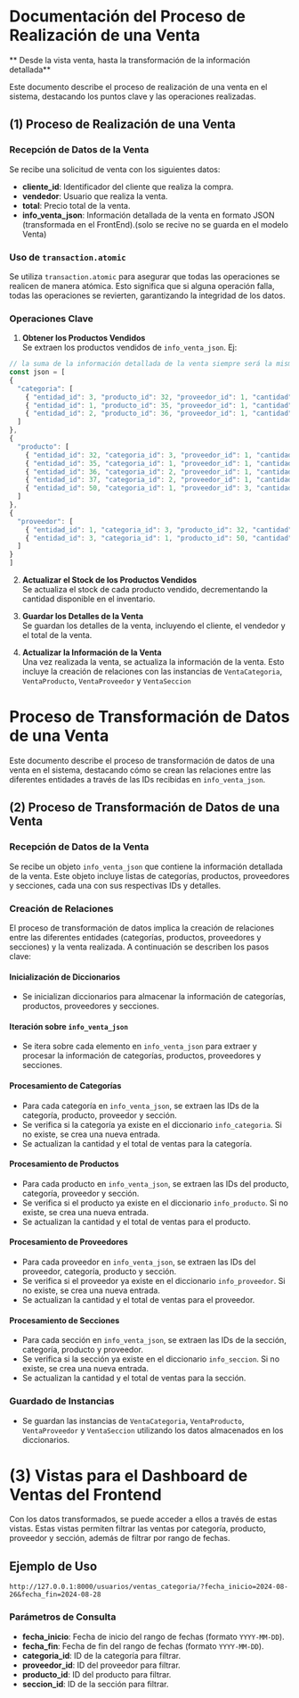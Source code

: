 # Documentación del Proceso de Realización de una Venta

** Desde la vista venta, hasta la transformación de la información detallada**

Este documento describe el proceso de realización de una venta en el sistema, destacando los puntos clave y las operaciones realizadas.

## (1) Proceso de Realización de una Venta

### Recepción de Datos de la Venta

Se recibe una solicitud de venta con los siguientes datos:

- **cliente_id**: Identificador del cliente que realiza la compra.
- **vendedor**: Usuario que realiza la venta.
- **total**: Precio total de la venta.
- **info_venta_json**: Información detallada de la venta en formato JSON (transformada en el FrontEnd).(solo se recive no se guarda en el modelo Venta)

### Uso de `transaction.atomic`

Se utiliza `transaction.atomic` para asegurar que todas las operaciones se realicen de manera atómica. Esto significa que si alguna operación falla, todas las operaciones se revierten, garantizando la integridad de los datos.

### Operaciones Clave

1. **Obtener los Productos Vendidos**  
   Se extraen los productos vendidos de `info_venta_json`.
   Ej:
  ```javascript
  // la suma de la información detallada de la venta siempre será la misma
  const json = [
  {
    "categoria": [
      { "entidad_id": 3, "producto_id": 32, "proveedor_id": 1, "cantidad": 4, "total": 2200 },
      { "entidad_id": 1, "producto_id": 35, "proveedor_id": 1, "cantidad": 3, "total": 2700 },// $7950
      { "entidad_id": 2, "producto_id": 36, "proveedor_id": 1, "cantidad": 3, "total": 3050 }
    ]
  },
  {
    "producto": [
      { "entidad_id": 32, "categoria_id": 3, "proveedor_id": 1, "cantidad": 4, "total": 2200 },
      { "entidad_id": 35, "categoria_id": 1, "proveedor_id": 1, "cantidad": 2, "total": 1500 },
      { "entidad_id": 36, "categoria_id": 2, "proveedor_id": 1, "cantidad": 2, "total": 2400 },// $7950
      { "entidad_id": 37, "categoria_id": 2, "proveedor_id": 1, "cantidad": 1, "total": 650 },
      { "entidad_id": 50, "categoria_id": 1, "proveedor_id": 3, "cantidad": 1, "total": 1200 }
    ]
  },
  {
    "proveedor": [
      { "entidad_id": 1, "categoria_id": 3, "producto_id": 32, "cantidad": 9, "total": 6750 },// $7950
      { "entidad_id": 3, "categoria_id": 1, "producto_id": 50, "cantidad": 1, "total": 1200 }
    ]
  }
  ]
  ```

2. **Actualizar el Stock de los Productos Vendidos**  
   Se actualiza el stock de cada producto vendido, decrementando la cantidad disponible en el inventario.

3. **Guardar los Detalles de la Venta**  
   Se guardan los detalles de la venta, incluyendo el cliente, el vendedor y el total de la venta.

4. **Actualizar la Información de la Venta**  
   Una vez realizada la venta, se actualiza la información de la venta. Esto incluye la creación de relaciones con las instancias de `VentaCategoria`, `VentaProducto`, `VentaProveedor` y `VentaSeccion`

# Proceso de Transformación de Datos de una Venta

Este documento describe el proceso de transformación de datos de una venta en el sistema, destacando cómo se crean las relaciones entre las diferentes entidades a través de las IDs recibidas en `info_venta_json`.

## (2) Proceso de Transformación de Datos de una Venta

### Recepción de Datos de la Venta

Se recibe un objeto `info_venta_json` que contiene la información detallada de la venta. Este objeto incluye listas de categorías, productos, proveedores y secciones, cada una con sus respectivas IDs y detalles.

### Creación de Relaciones

El proceso de transformación de datos implica la creación de relaciones entre las diferentes entidades (categorías, productos, proveedores y secciones) y la venta realizada. A continuación se describen los pasos clave:

#### Inicialización de Diccionarios

- Se inicializan diccionarios para almacenar la información de categorías, productos, proveedores y secciones.

#### Iteración sobre `info_venta_json`

- Se itera sobre cada elemento en `info_venta_json` para extraer y procesar la información de categorías, productos, proveedores y secciones.

#### Procesamiento de Categorías

- Para cada categoría en `info_venta_json`, se extraen las IDs de la categoría, producto, proveedor y sección.
- Se verifica si la categoría ya existe en el diccionario `info_categoria`. Si no existe, se crea una nueva entrada.
- Se actualizan la cantidad y el total de ventas para la categoría.

#### Procesamiento de Productos

- Para cada producto en `info_venta_json`, se extraen las IDs del producto, categoría, proveedor y sección.
- Se verifica si el producto ya existe en el diccionario `info_producto`. Si no existe, se crea una nueva entrada.
- Se actualizan la cantidad y el total de ventas para el producto.

#### Procesamiento de Proveedores

- Para cada proveedor en `info_venta_json`, se extraen las IDs del proveedor, categoría, producto y sección.
- Se verifica si el proveedor ya existe en el diccionario `info_proveedor`. Si no existe, se crea una nueva entrada.
- Se actualizan la cantidad y el total de ventas para el proveedor.

#### Procesamiento de Secciones

- Para cada sección en `info_venta_json`, se extraen las IDs de la sección, categoría, producto y proveedor.
- Se verifica si la sección ya existe en el diccionario `info_seccion`. Si no existe, se crea una nueva entrada.
- Se actualizan la cantidad y el total de ventas para la sección.

### Guardado de Instancias

- Se guardan las instancias de `VentaCategoria`, `VentaProducto`, `VentaProveedor` y `VentaSeccion` utilizando los datos almacenados en los diccionarios.

# (3) Vistas para el Dashboard de Ventas del Frontend

Con los datos transformados, se puede acceder a ellos a través de estas vistas. Estas vistas permiten filtrar las ventas por categoría, producto, proveedor y sección, además de filtrar por rango de fechas.

## Ejemplo de Uso
``` http://127.0.0.1:8000/usuarios/ventas_categoria/?fecha_inicio=2024-08-26&fecha_fin=2024-08-28 ```

### Parámetros de Consulta

- **fecha_inicio**: Fecha de inicio del rango de fechas (formato `YYYY-MM-DD`).
- **fecha_fin**: Fecha de fin del rango de fechas (formato `YYYY-MM-DD`).
- **categoria_id**: ID de la categoría para filtrar.
- **proveedor_id**: ID del proveedor para filtrar.
- **producto_id**: ID del producto para filtrar.
- **seccion_id**: ID de la sección para filtrar.


